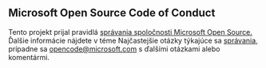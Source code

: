 ## <a name="microsoft-open-source-code-of-conduct"></a>Microsoft Open Source Code of Conduct
Tento projekt prijal pravidlá [správania spoločnosti Microsoft Open Source.](https://opensource.microsoft.com/codeofconduct/)
Ďalšie informácie nájdete v téme Najčastejšie otázky týkajúce sa [správania,](https://opensource.microsoft.com/codeofconduct/faq/) prípadne sa [opencode@microsoft.com](mailto:opencode@microsoft.com) s ďalšími otázkami alebo komentármi.
